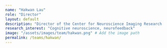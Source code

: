```yaml
---
name: "Hakwan Lau"
role: "Director"
layout: default
description: "Director of the Center for Neuroscience Imaging Research and Principal Investigator for Systems & Intervention Neuroscience Lab, Hakwan focuses on cognitive neuroscience, neurofeedback, and perceptual studies."
research_interest: "Cognitive neuroscience, neurofeedback"
image: "/assets/images/team/hakwan.png" # Add the image path
permalink: /teams/hakwan/
---
```

